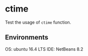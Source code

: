 # ctime

Test the usage of `ctime` function.

## Environments

OS: ubuntu 16.4 LTS
IDE: NetBeans 8.2
